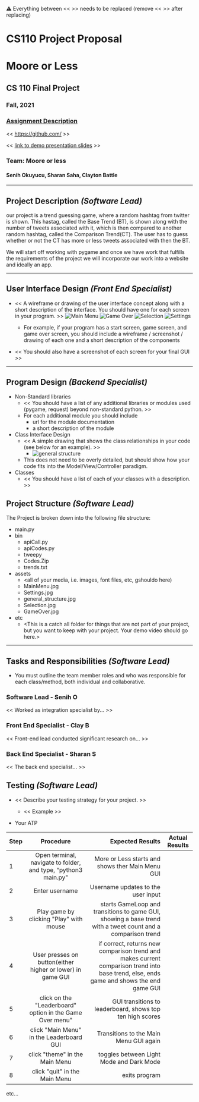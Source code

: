 :warning: Everything between << >> needs to be replaced (remove << >> after replacing)
# CS110 Project Proposal
# Moore or Less
## CS 110 Final Project
### Fall, 2021
### [Assignment Description](https://docs.google.com/document/d/1H4R6yLL7som1lglyXWZ04RvTp_RvRFCCBn6sqv-82ps/edit#)

<< [https://github.com/<repo>](#) >>

<< [link to demo presentation slides](#) >>

### Team: Moore or less
#### Senih Okuyucu, Sharan Saha, Clayton Battle

***

## Project Description *(Software Lead)*
our project is a trend guessing game, where a random hashtag from twitter is shown. This hastag, called the Base Trend (BT), is shown along with the number of tweets associated with it, which is then compared to another random hashtag, called the Comparison Trend(CT). The user has to guess whether or not the CT has more or less tweets associated with then the BT.

We will start off working with pygame and once we have work that fulfills the requirements of the project we will incorporate our work into a website and ideally an app. 

***    

## User Interface Design *(Front End Specialist)*
* << A wireframe or drawing of the user interface concept along with a short description of the interface. You should have one for each screen in your program. >>
	![Main Menu](assets/MainMenu.jpg)
	![Game Over](assets/GameOver.jpg)
	![Selection](assets/Selection.jpg)
	![Settings](assets/Settings.jpg)

    * For example, if your program has a start screen, game screen, and game over screen, you should include a wireframe / screenshot / drawing of each one and a short description of the components
* << You should also have a screenshot of each screen for your final GUI >>

***        

## Program Design *(Backend Specialist)*
* Non-Standard libraries
    * << You should have a list of any additional libraries or modules used (pygame, request) beyond non-standard python. >>
    * For each additional module you should include
        * url for the module documentation
        * a short description of the module
* Class Interface Design
    * << A simple drawing that shows the class relationships in your code (see below for an example). >>
        * ![general structure](assets/general_structure.jpg)
    * This does not need to be overly detailed, but should show how your code fits into the Model/View/Controller paradigm.
* Classes
    * << You should have a list of each of your classes with a description. >>

## Project Structure *(Software Lead)*

The Project is broken down into the following file structure:
* main.py
* bin
    * apiCall.py
    * apiCodes.py
    * tweepy
    * Codes.Zip
    * trends.txt
* assets
    * <all of your media, i.e. images, font files, etc,  gshouldo here)
    * MainMenu.jpg
    * Settings.jpg
    * general_structure.jpg
    * Selection.jpg
    * GameOver.jpg
* etc
    * <This is a catch all folder for things that are not part of your project, but you want to keep with your project. Your demo video should go here.>

***

## Tasks and Responsibilities *(Software Lead)*
* You must outline the team member roles and who was responsible for each class/method, both individual and collaborative.

### Software Lead - Senih O

<< Worked as integration specialist by... >>

### Front End Specialist - Clay B

<< Front-end lead conducted significant research on... >>

### Back End Specialist - Sharan S

<< The back end specialist... >>

## Testing *(Software Lead)*
* << Describe your testing strategy for your project. >>
    * << Example >>

* Your ATP

| Step                  | Procedure     | Expected Results  | Actual Results |
| ----------------------|:-------------:| -----------------:| -------------- |
|  1  | Open terminal, navigate to folder, and type, “python3 main.py" | More or Less starts and shows ther Main Menu GUI |          |
|  2  | Enter username  | Username updates to the user input |                 |
|  3  | Play game by clicking "Play" with mouse |  starts GameLoop and transitions to game GUI, showing a base trend with a tweet count and a comparison trend |     |
|  4  | User presses on button(either higher or lower) in game GUI| if correct, returns new comparison trend and makes current comparison trend into base trend, else, ends game and shows the end game GUI |     |
|  5  | click on the "Leaderboard" option in the Game Over menu" | GUI transitions to leaderboard, shows top ten high scores |       |
|  6  | click "Main Menu" in the Leaderboard GUI | Transitions to the Main Menu GUI again |       |
|  7  | click "theme" in the Main Menu | toggles between Light Mode and Dark Mode|       |
|  8  | click "quit" in the Main Menu | exits program |     |
etc...
